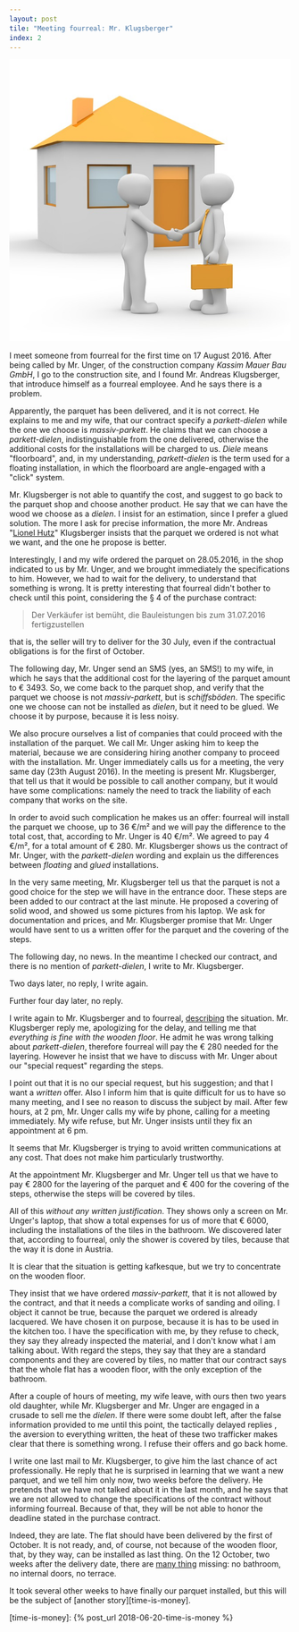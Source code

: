 ```yaml
---
layout: post
tile: "Meeting fourreal: Mr. Klugsberger"
index: 2
---
```

![deceive](/assets/covers/house-purchase-1019764_640.jpg)

I meet someone from fourreal for the first time on 17 August 2016.
After being called by Mr. Unger, of the construction company _Kassim
Mauer Bau GmbH_, I go to the construction site, and I found
Mr. Andreas Klugsberger, that introduce himself as a fourreal
employee.  And he says there is a problem.

Apparently, the parquet has been delivered, and it is not correct.  He
explains to me and my wife, that our contract specify a
_parkett-dielen_ while the one we choose is _massiv-parkett_.  He
claims that we can choose a _parkett-dielen_, indistinguishable from
the one delivered, otherwise the additional costs for the
installations will be charged to us.  _Diele_ means "floorboard", and,
in my understanding, _parkett-dielen_ is the term used for a floating
installation, in which the floorboard are angle-engaged with a "click"
system.

Mr. Klugsberger is not able to quantify the cost, and suggest to go
back to the parquet shop and choose another product.  He say that we
can have the wood we choose as a _dielen_.  I insist for an
estimation, since I prefer a glued solution.  The more I ask for
precise information, the more Mr. Andreas "[Lionel Hutz][hutz]"
Klugsberger insists that the parquet we ordered is not what we want,
and the one he propose is better.

Interestingly, I and my wife ordered the parquet on 28.05.2016, in the
shop indicated to us by Mr. Unger, and we brought immediately the
specifications to him.  However, we had to wait for the delivery, to
understand that something is wrong.  It is pretty interesting that
fourreal didn't bother to check until this point, considering the § 4
of the purchase contract:

> Der Verkäufer ist bemüht, die Bauleistungen bis zum 31.07.2016
> fertigzustellen

that is, the seller will try to deliver for the 30 July, even if the
contractual obligations is for the first of October.

The following day, Mr. Unger send an SMS (yes, an SMS!) to my wife, in
which he says that the additional cost for the layering of the parquet
amount to € 3493.  So, we come back to the parquet shop, and verify
that the parquet we choose is not _massiv-parkett_, but is
_schiffsböden_.  The specific one we choose can not be installed as
_dielen_, but it need to be glued.  We choose it by purpose, because
it is less noisy.

We also procure ourselves a list of companies that could proceed with
the installation of the parquet.  We call Mr. Unger asking him to keep
the material, because we are considering hiring another company to
proceed with the installation.  Mr. Unger immediately calls us for a
meeting, the very same day (23th August 2016).  In the meeting is
present Mr. Klugsberger, that tell us that it would be possible to
call another company, but it would have some complications: namely the
need to track the liability of each company that works on the site.

In order to avoid such complication he makes us an offer: fourreal
will install the parquet we choose, up to 36 €/m² and we will pay the
difference to the total cost, that, according to Mr. Unger is 40 €/m².
We agreed to pay 4 €/m², for a total amount of € 280. Mr. Klugsberger
shows us the contract of Mr. Unger, with the _parkett-dielen_ wording
and explain us the differences between _floating_ and _glued_
installations.

In the very same meeting, Mr. Klugsberger tell us that the parquet is
not a good choice for the step we will have in the entrance door.
These steps are been added to our contract at the last minute.  He
proposed a covering of solid wood, and showed us some pictures from
his laptop.  We ask for documentation and prices, and Mr. Klugsberger
promise that Mr. Unger would have sent to us a written offer for the
parquet and the covering of the steps.

The following day, no news.  In the meantime I checked our contract,
and there is no mention of _parkett-dielen_, I write to
Mr. Klugsberger.

Two days later, no reply, I write again.

Further four day later, no reply.

I write again to Mr. Klugsberger and to fourreal,
[describing][mail-20160830] the situation.  Mr. Klugsberger reply me,
apologizing for the delay, and telling me that _everything is fine
with the wooden floor_.  He admit he was wrong talking about
_parkett-dielen_, therefore fourreal will pay the € 280 needed for the
layering.  However he insist that we have to discuss with Mr. Unger
about our "special request" regarding the steps.

I point out that it is no our special request, but his suggestion; and
that I want a _written_ offer. Also I inform him that is quite
difficult for us to have so many meeting, and I see no reason to
discuss the subject by mail.  After few hours, at 2 pm, Mr. Unger
calls my wife by phone, calling for a meeting immediately.  My wife
refuse, but Mr. Unger insists until they fix an appointment at 6 pm.

It seems that Mr. Klugsberger is trying to avoid written
communications at any cost.  That does not make him particularly
trustworthy.

At the appointment Mr. Klugsberger and Mr. Unger tell us that we have
to pay € 2800 for the layering of the parquet and € 400 for the
covering of the steps, otherwise the steps will be covered by tiles.

All of this _without any written justification_.  They shows only a
screen on Mr. Unger's laptop, that show a total expenses for us of
more that € 6000, including the installations of the tiles in the
bathroom.  We discovered later that, according to fourreal, only the
shower is covered by tiles, because that the way it is done in
Austria.

It is clear that the situation is getting kafkesque, but we try to
concentrate on the wooden floor.

They insist that we have ordered _massiv-parkett_, that it is not
allowed by the contract, and that it needs a complicate works of
sanding and oiling.  I object it cannot be true, because the parquet
we ordered is already lacquered.  We have chosen it on purpose,
because it is has to be used in the kitchen too.  I have the
specification with me, by they refuse to check, they say they already
inspected the material, and I don't know what I am talking about.
With regard the steps, they say that they are a standard components
and they are covered by tiles, no matter that our contract says that
the whole flat has a wooden floor, with the only exception of the
bathroom.

After a couple of hours of meeting, my wife leave, with ours then two
years old daughter, while Mr. Klugsberger and Mr. Unger are engaged in
a crusade to sell me the _dielen_.  If there were some doubt left,
after the false information provided to me until this point, the
tactically delayed replies , the aversion to everything written, the
heat of these two trafficker makes clear that there is something
wrong.  I refuse their offers and go back home.

I write one last mail to Mr. Klugsberger, to give him the last chance
of act professionally.  He reply that he is surprised in learning that
we want a new parquet, and we tell him only now, two weeks before the
delivery.  He pretends that we have not talked about it in the last
month, and he says that we are not allowed to change the
specifications of the contract without informing fourreal.  Because of
that, they will be not able to honor the deadline stated in the
purchase contract.

Indeed, they are late.  The flat should have been delivered by the
first of October. It is not ready, and, of course, not because of the
wooden floor, that, by they way, can be installed as last thing.  On
the 12 October, two weeks after the delivery date, there
are [many thing][delay] missing: no bathroom, no internal doors, no
terrace.

It took several other weeks to have finally our parquet installed, but
this will be the subject of [another story][time-is-money].

[hutz]: https://youtu.be/-Nc88_ZEfxg
[delay]: https://www.instagram.com/p/BkC3htplI0H/
[mail-20160830]: /assets/docs/mails/20160830.1-to.pdf
[time-is-money]: {% post_url 2018-06-20-time-is-money  %}
